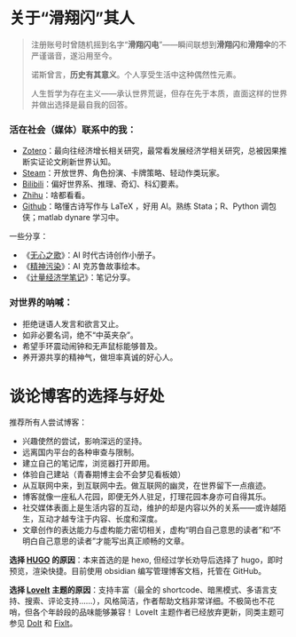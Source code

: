 # 


# 关于“滑翔闪”其人

> 注册账号时曾随机摇到名字“**滑翔闪电**”——瞬间联想到**滑翔闪**和**滑翔伞**的不严谨谐音，遂沿用至今。
> 
> 诺斯曾言，**历史有其意义**。个人享受生活中这种偶然性元素。
> 
> 人生哲学为存在主义——承认世界荒诞，但存在先于本质，直面这样的世界并做出选择是最自我的回答。

### 活在社会（媒体）联系中的我：

- [Zotero](https://www.zotero.org/groups/literature-notes)：最向往经济增长相关研究，最常看发展经济学相关研究，总被因果推断实证论文刷新世界认知。
- [Steam](https://steamcommunity.com/id/flytothemoon2333/)：开放世界、角色扮演、卡牌策略、轻动作类玩家。
- [Bilibili](https://space.bilibili.com/39033282)：偏好世界系、推理、奇幻、科幻要素。
- [Zhihu](https://www.zhihu.com/people/nan-yang-xi-shu)：啥都看看。
- [Github](https://github.com/hzp2333)：略懂古诗写作与 LaTeX ，好用 AI。熟练 Stata；R、Python 调包侠；matlab dynare 学习中。

一些分享：

- 《[无心之歌](https://blog.huaxiangshan.com/%E6%97%A0%E5%BF%83%E4%B9%8B%E6%AD%8C%EF%BC%88%E5%8F%A4%E8%AF%97%E5%88%9B%E4%BD%9C%E6%8C%87%E5%8C%97%EF%BC%89.pdf)》：AI 时代古诗创作小册子。
- 《[精神污染](https://blog.huaxiangshan.com/%E7%B2%BE%E7%A5%9E%E6%B1%A1%E6%9F%93.pdf)》：AI 克苏鲁故事绘本。
- 《[计量经济学笔记](https://blog.huaxiangshan.com/%E8%AE%A1%E9%87%8F%E7%BB%8F%E6%B5%8E%E5%AD%A6%E7%AC%94%E8%AE%B0.pdf)》：笔记分享。


### 对世界的呐喊：

- 拒绝谜语人发言和欲言又止。
- 如非必要名词，绝不“中英夹杂”。
- 希望手环震动闹钟和无声鼠标能够普及。
- 养开源共享的精神气，做坦率真诚的好心人。

# 谈论博客的选择与好处

推荐所有人尝试博客：

- 兴趣使然的尝试，影响深远的坚持。
- 远离国内平台的各种审查与限制。
-  建立自己的笔记库，浏览器打开即用。
-  体验自己建站（青春期博主会不会梦见看板娘）
- 从互联网中来，到互联网中去。做互联网的幽灵，在世界留下一点痕迹。
- 博客就像一座私人花园，即便无外人驻足，打理花园本身亦可自得其乐。
- 社交媒体表面上是生活内容的互动，维护的却是内容以外的关系——或许越陌生，互动才越专注于内容、长度和深度。
- 文章创作的表达能力与虚构能力密切相关，虚构“明白自己意思的读者”和“不明白自己意思的读者”才能写出真正顺畅的文章。

**选择 [HUGO](https://gohugo.io/) 的原因**：本来首选的是 hexo, 但经过学长劝导后选择了 hugo，即时预览，渲染快捷。目前使用 obsidian 编写管理博客文档，托管在 GitHub。

**选择 [LoveIt](https://hugoloveit.com/zh-cn/) 主题的原因**：支持丰富（最全的 shortcode、暗黑模式、多语言支持、搜索、评论支持......），风格简洁，作者帮助文档非常详细。不极简也不花哨，但各个年龄段的品味能够兼容！ LoveIt 主题作者已经放弃更新，同类主题可参见 [DoIt](https://hugodoit.pages.dev/zh-cn/) 和 [FixIt](https://fixit.lruihao.cn/)。
